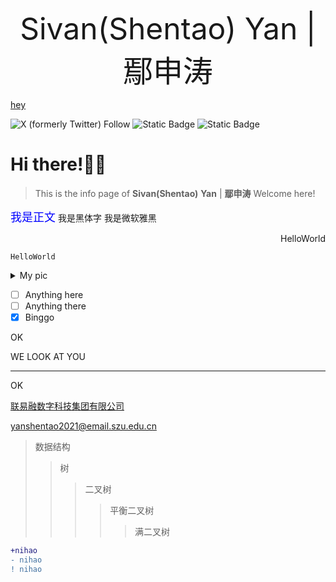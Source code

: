 <p align="center"> <font size=8>Sivan(Shentao) Yan | 鄢申涛</font> </p>


<u>hey</u>

![X (formerly Twitter) Follow](https://img.shields.io/twitter/follow/0xJCXsivan200)  ![Static Badge](https://img.shields.io/badge/food-potato_tomato-8A2BE2)  ![Static Badge](https://img.shields.io/badge/just%20the%20message-8A2BE2)

# Hi there!🥹😝
> This is the info page of **Sivan(Shentao)** **Yan** | **鄢申涛**
Welcome here!

<font face='微软雅黑' color=blue size=4>我是正文</font>
<font face="黑体">我是黑体字</font>
<font face="微软雅黑">我是微软雅黑</font>


<p align="right"> HelloWorld </p>

`HelloWorld`

<details close>
<summary>My pic </summary>
  
![这是我的头像](https://s2.loli.net/2024/08/05/sfnQlUOM6kDNowg.jpg) 
  
[![Hits](https://hits.seeyoufarm.com/api/count/incr/badge.svg?url=https%3A%2F%2Fgithub.com%2FSivanyanst%2Fsivanyanst.github.io.git&count_bg=%2379C83D&title_bg=%23555555&icon=keybase.svg&icon_color=%23950040&title=hits&edge_flat=false)](https://hits.seeyoufarm.com)
</details>
 
- [ ] Anything here
- [ ] Anything there
- [x] Binggo

OK

WE LOOK AT YOU

***

OK

[联易融数字科技集团有限公司](https://www.linklogis.com/ "国内头部的供应链金融科技解决方案提供商")

<yanshentao2021@email.szu.edu.cn>

> 数据结构
>> 树
>>> 二叉树
>>>> 平衡二叉树
>>>>> 满二叉树

``` diff 
+nihao
- nihao
! nihao
```
